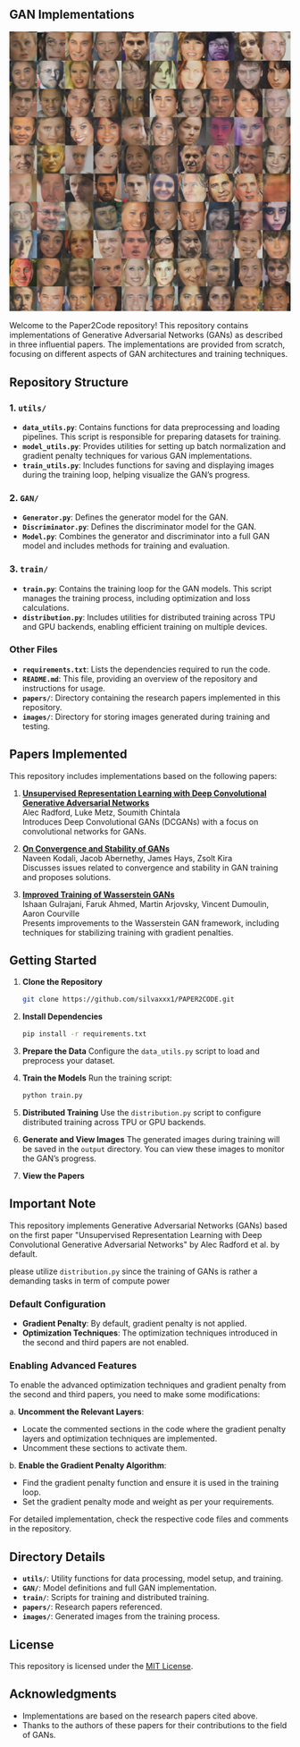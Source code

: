 
## GAN Implementations

![Celeb DCGANs](images/faces.png)

Welcome to the Paper2Code repository! This repository contains implementations of Generative Adversarial Networks (GANs) as described in three influential papers. The implementations are provided from scratch, focusing on different aspects of GAN architectures and training techniques.

## Repository Structure

### 1. **`utils/`**
   - **`data_utils.py`**: Contains functions for data preprocessing and loading pipelines. This script is responsible for preparing datasets for training.
   - **`model_utils.py`**: Provides utilities for setting up batch normalization and gradient penalty techniques for various GAN implementations.
   - **`train_utils.py`**: Includes functions for saving and displaying images during the training loop, helping visualize the GAN’s progress.

### 2. **`GAN/`**
   - **`Generator.py`**: Defines the generator model for the GAN.
   - **`Discriminator.py`**: Defines the discriminator model for the GAN.
   - **`Model.py`**: Combines the generator and discriminator into a full GAN model and includes methods for training and evaluation.

### 3. **`train/`**
   - **`train.py`**: Contains the training loop for the GAN models. This script manages the training process, including optimization and loss calculations.
   - **`distribution.py`**: Includes utilities for distributed training across TPU and GPU backends, enabling efficient training on multiple devices.

### Other Files
- **`requirements.txt`**: Lists the dependencies required to run the code.
- **`README.md`**: This file, providing an overview of the repository and instructions for usage.
- **`papers/`**: Directory containing the research papers implemented in this repository.
- **`images/`**: Directory for storing images generated during training and testing.

## Papers Implemented

This repository includes implementations based on the following papers:

1. **[Unsupervised Representation Learning with Deep Convolutional Generative Adversarial Networks](https://arxiv.org/abs/1511.06434)**  
   Alec Radford, Luke Metz, Soumith Chintala  
   Introduces Deep Convolutional GANs (DCGANs) with a focus on convolutional networks for GANs.

2. **[On Convergence and Stability of GANs](https://arxiv.org/abs/1611.03824)**  
   Naveen Kodali, Jacob Abernethy, James Hays, Zsolt Kira  
   Discusses issues related to convergence and stability in GAN training and proposes solutions.

3. **[Improved Training of Wasserstein GANs](https://arxiv.org/abs/1704.00028)**  
   Ishaan Gulrajani, Faruk Ahmed, Martin Arjovsky, Vincent Dumoulin, Aaron Courville  
   Presents improvements to the Wasserstein GAN framework, including techniques for stabilizing training with gradient penalties.

## Getting Started

1. **Clone the Repository**
   ```bash
   git clone https://github.com/silvaxxx1/PAPER2CODE.git
   ```

2. **Install Dependencies**
   ```bash
   pip install -r requirements.txt
   ```

3. **Prepare the Data**
   Configure the `data_utils.py` script to load and preprocess your dataset.

4. **Train the Models**
   Run the training script:
   ```bash
   python train.py
   ```

5. **Distributed Training**
   Use the `distribution.py` script to configure distributed training across TPU or GPU backends.

6. **Generate and View Images**
   The generated images during training will be saved in the `output` directory. You can view these images to monitor the GAN’s progress.

7. **View the Papers**

## Important Note

This repository implements Generative Adversarial Networks (GANs) based on the first paper "Unsupervised Representation Learning with Deep Convolutional Generative Adversarial Networks" by Alec Radford et al. by default. 

please utilize `distribution.py` since the training of GANs is rather a demanding tasks in term of compute power

### Default Configuration

- **Gradient Penalty**: By default, gradient penalty is not applied.
- **Optimization Techniques**: The optimization techniques introduced in the second and third papers are not enabled.

### Enabling Advanced Features

To enable the advanced optimization techniques and gradient penalty from the second and third papers, you need to make some modifications:

a. **Uncomment the Relevant Layers**: 
   - Locate the commented sections in the code where the gradient penalty layers and optimization techniques are implemented.
   - Uncomment these sections to activate them.

b. **Enable the Gradient Penalty Algorithm**:
   - Find the gradient penalty function and ensure it is used in the training loop.
   - Set the gradient penalty mode and weight as per your requirements.

For detailed implementation, check the respective code files and comments in the repository. 

## Directory Details

- **`utils/`**: Utility functions for data processing, model setup, and training.
- **`GAN/`**: Model definitions and full GAN implementation.
- **`train/`**: Scripts for training and distributed training.
- **`papers/`**: Research papers referenced.
- **`images/`**: Generated images from the training process.

## License

This repository is licensed under the [MIT License](LICENSE).

## Acknowledgments

- Implementations are based on the research papers cited above.
- Thanks to the authors of these papers for their contributions to the field of GANs.


